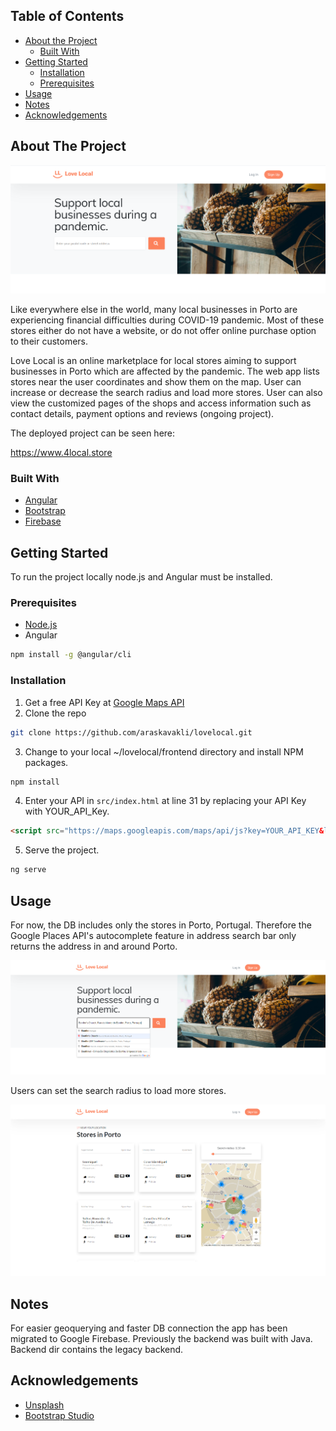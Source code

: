 ## Table of Contents

* [About the Project](#about-the-project)
  * [Built With](#built-with)
* [Getting Started](#getting-started)
  * [Installation](#installation)
  * [Prerequisites](#prerequisites)
* [Usage](#usage)
* [Notes](#notes)
* [Acknowledgements](#acknowledgements)


## About The Project

![Love Local](/img/LoveLocal.png "Love Local")

Like everywhere else in the world, many local businesses in Porto are experiencing financial difficulties during COVID-19 pandemic. Most of these stores either do not have a website, or do not offer online purchase option to their customers.

Love Local is an online marketplace for local stores aiming to support businesses in Porto which are affected by the pandemic. The web app lists stores near the user coordinates and show them on the map. User can increase or decrease the search radius and load more stores. User can also view the customized pages of the shops and access information such as contact details, payment options and reviews (ongoing project). 

The deployed project can be seen here:

https://www.4local.store


### Built With

* [Angular](https://angular.io)
* [Bootstrap](https://getbootstrap.com)
* [Firebase](https://firebase.google.com)


## Getting Started

To run the project locally node.js and Angular must be installed.

### Prerequisites

* [Node.js](https://nodejs.org/en/download/)
* Angular
```sh
npm install -g @angular/cli
```


### Installation

1. Get a free API Key at [Google Maps API](https://developers.google.com/maps/documentation/javascript/get-api-key)
2. Clone the repo
```sh
git clone https://github.com/araskavakli/lovelocal.git
```
3. Change to your local ~/lovelocal/frontend directory and install NPM packages.
```sh
npm install
```
4. Enter your API in `src/index.html` at line 31 by replacing your API Key with YOUR_API_Key.
```HTML
<script src="https://maps.googleapis.com/maps/api/js?key=YOUR_API_KEY&libraries=places&language=en"></script>
```
5. Serve the project.
```sh
ng serve
```

## Usage

For now, the DB includes only the stores in Porto, Portugal. Therefore the Google Places API's autocomplete feature in address search bar only returns the address in and around Porto.

![Search](/img/search.png)

Users can set the search radius to load more stores.

![Map](/img/map.png)

## Notes

For easier geoquerying and faster DB connection the app has been migrated to Google Firebase. Previously the backend was built with Java. Backend dir contains the legacy backend.


## Acknowledgements
* [Unsplash](https://unsplash.com/)
* [Bootstrap Studio](https://bootstrapstudio.io/)
